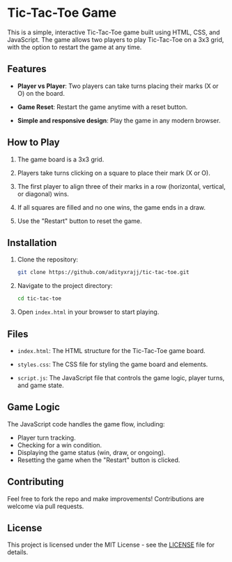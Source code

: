 # Tic-Tac-Toe Game

This is a simple, interactive Tic-Tac-Toe game built using HTML, CSS, and JavaScript. The game allows two players to play Tic-Tac-Toe on a 3x3 grid, with the option to restart the game at any time.

## Features

- **Player vs Player**: Two players can take turns placing their marks (X or O) on the board.

- **Game Reset**: Restart the game anytime with a reset button.

- **Simple and responsive design**: Play the game in any modern browser.

## How to Play

1. The game board is a 3x3 grid.

2. Players take turns clicking on a square to place their mark (X or O).

3. The first player to align three of their marks in a row (horizontal, vertical, or diagonal) wins.

4. If all squares are filled and no one wins, the game ends in a draw.

5. Use the "Restart" button to reset the game.

## Installation

1. Clone the repository:

   ```bash
   git clone https://github.com/adityxrajj/tic-tac-toe.git
   ```

2. Navigate to the project directory:

   ```bash
   cd tic-tac-toe
   ```

3. Open `index.html` in your browser to start playing.

## Files

- `index.html`: The HTML structure for the Tic-Tac-Toe game board.

- `styles.css`: The CSS file for styling the game board and elements.

- `script.js`: The JavaScript file that controls the game logic, player 
turns, and game state.

## Game Logic

The JavaScript code handles the game flow, including:

- Player turn tracking.
- Checking for a win condition.
- Displaying the game status (win, draw, or ongoing).
- Resetting the game when the "Restart" button is clicked.

## Contributing

Feel free to fork the repo and make improvements! Contributions are welcome via pull requests.

## License

This project is licensed under the MIT License - see the [LICENSE](LICENSE) file for details.
